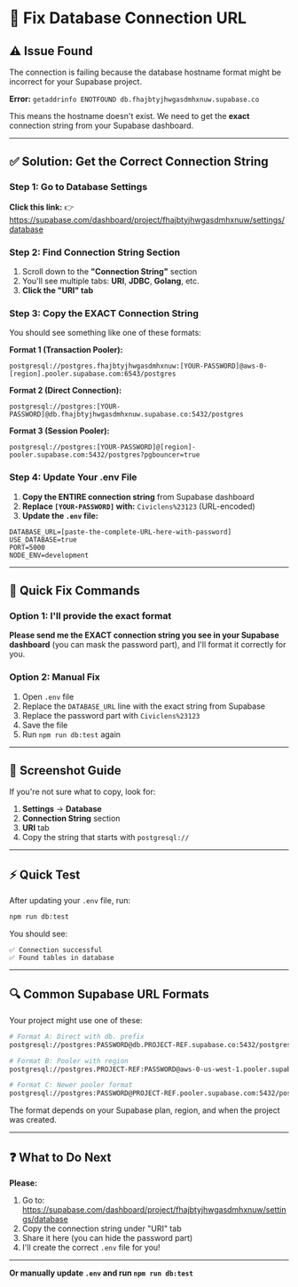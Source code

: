# 🔧 Fix Database Connection URL

## ⚠️ Issue Found

The connection is failing because the database hostname format might be incorrect for your Supabase project.

**Error:** `getaddrinfo ENOTFOUND db.fhajbtyjhwgasdmhxnuw.supabase.co`

This means the hostname doesn't exist. We need to get the **exact** connection string from your Supabase dashboard.

---

## ✅ Solution: Get the Correct Connection String

### Step 1: Go to Database Settings

**Click this link:**
👉 https://supabase.com/dashboard/project/fhajbtyjhwgasdmhxnuw/settings/database

### Step 2: Find Connection String Section

1. Scroll down to the **"Connection String"** section
2. You'll see multiple tabs: **URI**, **JDBC**, **Golang**, etc.
3. **Click the "URI" tab**

### Step 3: Copy the EXACT Connection String

You should see something like one of these formats:

**Format 1 (Transaction Pooler):**
```
postgresql://postgres.fhajbtyjhwgasdmhxnuw:[YOUR-PASSWORD]@aws-0-[region].pooler.supabase.com:6543/postgres
```

**Format 2 (Direct Connection):**
```
postgresql://postgres:[YOUR-PASSWORD]@db.fhajbtyjhwgasdmhxnuw.supabase.co:5432/postgres
```

**Format 3 (Session Pooler):**
```
postgresql://postgres:[YOUR-PASSWORD]@[region]-pooler.supabase.com:5432/postgres?pgbouncer=true
```

### Step 4: Update Your .env File

1. **Copy the ENTIRE connection string** from Supabase dashboard
2. **Replace `[YOUR-PASSWORD]` with:** `Civiclens%23123` (URL-encoded)
3. **Update the `.env` file:**

```env
DATABASE_URL=[paste-the-complete-URL-here-with-password]
USE_DATABASE=true
PORT=5000
NODE_ENV=development
```

---

## 🎯 Quick Fix Commands

### Option 1: I'll provide the exact format

**Please send me the EXACT connection string you see in your Supabase dashboard** (you can mask the password part), and I'll format it correctly for you.

### Option 2: Manual Fix

1. Open `.env` file
2. Replace the `DATABASE_URL` line with the exact string from Supabase
3. Replace the password part with `Civiclens%23123`
4. Save the file
5. Run `npm run db:test` again

---

## 📸 Screenshot Guide

If you're not sure what to copy, look for:

1. **Settings** → **Database**
2. **Connection String** section
3. **URI** tab
4. Copy the string that starts with `postgresql://`

---

## ⚡ Quick Test

After updating your `.env` file, run:

```bash
npm run db:test
```

You should see:
```
✅ Connection successful
✅ Found tables in database
```

---

## 🔍 Common Supabase URL Formats

Your project might use one of these:

```bash
# Format A: Direct with db. prefix
postgresql://postgres:PASSWORD@db.PROJECT-REF.supabase.co:5432/postgres

# Format B: Pooler with region
postgresql://postgres.PROJECT-REF:PASSWORD@aws-0-us-west-1.pooler.supabase.com:6543/postgres

# Format C: Newer pooler format
postgresql://postgres:PASSWORD@PROJECT-REF.pooler.supabase.com:5432/postgres
```

The format depends on your Supabase plan, region, and when the project was created.

---

## ❓ What to Do Next

**Please:**
1. Go to: https://supabase.com/dashboard/project/fhajbtyjhwgasdmhxnuw/settings/database
2. Copy the connection string under "URI" tab
3. Share it here (you can hide the password part)
4. I'll create the correct `.env` file for you!

---

**Or manually update `.env` and run `npm run db:test`**






